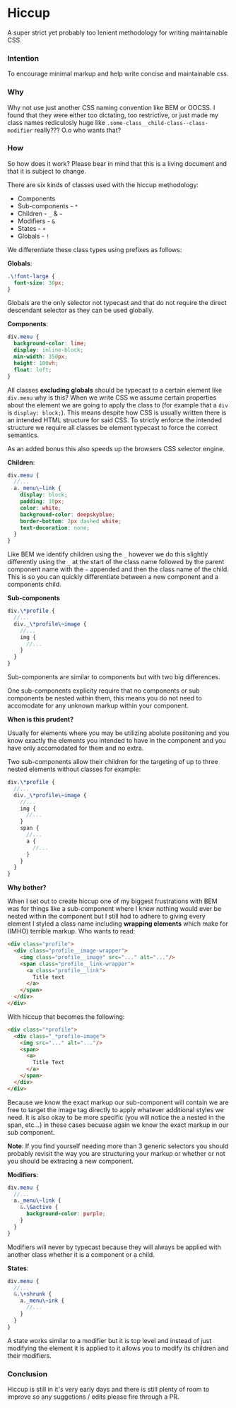 # Hiccup

A super strict yet probably too lenient methodology for writing maintainable CSS.

<!-- If you want to see it in action demo [here](http://codepen.io/crashy/pen/grBQyp) (intentionally ugly to make it easy to follow). -->

### Intention

To encourage minimal markup and help write concise and maintainable css.

### Why

Why not use just another CSS naming convention like BEM or OOCSS. I found that they were either too dictating, too restrictive, or just made my class names rediculosly huge like `.some-class__child-class--class-modifier` really??? O.o who wants that?

### How

So how does it work? Please bear in mind that this is a living document and that it is subject to change.

There are six kinds of classes used with the hiccup methodology:

* Components
* Sub-components - `*`
* Children - `_` & `~`
* Modifiers - `&`
* States - `+`
* Globals - `!`

We differentiate these class types using prefixes as follows:

**Globals**:

```scss
.\!font-large {
  font-size: 30px;
}
```

Globals are the only selector not typecast and that do not require the direct descendant selector as they can be used globally.

**Components**:

```scss
div.menu {
  background-color: lime;
  display: inline-block;
  min-width: 350px;
  height: 100vh;
  float: left;
}
```

All classes **excluding globals** should be typecast to a certain element like `div.menu` why is this?
When we write CSS we assume certain properties about the element we are going to apply the class to (for example that a `div` is `display: block;`). This means despite how CSS is usually written there is an intended HTML structure for said CSS.
To strictly enforce the intended structure we require all classes be element typecast to force the correct semantics.

As an added bonus this also speeds up the browsers CSS selector engine.

**Children**:

```scss
div.menu {
  //...
  a._menu\~link {
    display: block;
    padding: 10px;
    color: white;
    background-color: deepskyblue;
    border-bottom: 2px dashed white;
    text-decoration: none; 
  }
}
```

Like BEM we identify children using the `_` however we do this slightly differently using the `_` at the start of the class name followed by the parent component name with the `~` appended and then the class name of the child. This is so you can quickly differentiate between a new component and a components child.

**Sub-components**

```scss
div.\*profile {
  //...
  div._\*profile\~image {
    //...
    img {
      //...
    }
  }
}
```

Sub-components are similar to components but with two big differences.

One sub-components explicity require that no components or sub components be nested within them, this means you do not need to accomodate for any unknown markup within your component.

__When is this prudent?__

Usually for elements where you may be utilizing abolute posiitoning and you know exactly the elements you intended to have in the component and you have only accomodated for them and no extra.

Two sub-components allow their children for the targeting of up to three nested elements without classes for example:

```scss
div.\*profile {
  //...
  div._\*profile\~image {
    //...
    img {
      //...
    }
    span {
      //...
      a {
        //...
      }
    }
  }
}
```

__Why bother?__

When I set out to create hiccup one of my biggest frustrations with BEM was for things like a sub-component where I knew nothing would ever be nested within the component but I still had to adhere to giving every element I styled a class name including **wrapping elements** which make for (IMHO) terrible markup. Who wants to read:

```html
<div class="profile">
  <div class="profile__image-wrapper">
    <img class="profile__image" src="..." alt="..."/>
    <span class="profile__link-wrapper">
      <a class="profile__link">
        Title text
      </a>
    </span>
  </div>
</div>
```

With hiccup that becomes the following:

```html
<div class="*profile">
  <div class="_*profile~image">
    <img src="..." alt="..."/>
    <span>
      <a>
        Title Text
      </a>
    </span>
  </div>
</div>
```

Because we know the exact markup our sub-component will contain we are free to target the image tag directly to apply whatever additional styles we need. It is also okay to be more specific (you will notice the a nested in the span, etc...) in these cases becuase again we know the exact markup in our sub component.

**Note**: If you find yourself needing more than 3 generic selectors you should probably revisit the way you are structuring your markup or whether or not you should be extracing a new component.

**Modifiers**:

```scss
div.menu {
  //...
  a._menu\~link {
    &.\&active {
      background-color: purple;
    }
  }
}
```

Modifiers will never by typecast because they will always be applied with another class whether it is a component or a child.

**States**:

```scss
div.menu {
  //...
  &.\+shrunk {
    a._menu\~ink {
      //...
    }
  }
}
```

A state works similar to a modifier but it is top level and instead of just modifying the element it is applied to it allows you to modify its children and their modifiers.

<!-- In most cases states will be applied/toggled with javascript (as seen in [demo](http://codepen.io/crashy/pen/grBQyp)) -->

### Conclusion

Hiccup is still in it's very early days and there is still plenty of room to improve so any suggetions / edits please fire through a PR.
